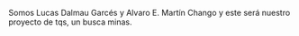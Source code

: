 Somos Lucas Dalmau Garcés y Alvaro E. Martín Chango y este será nuestro proyecto de tqs, un busca minas.
